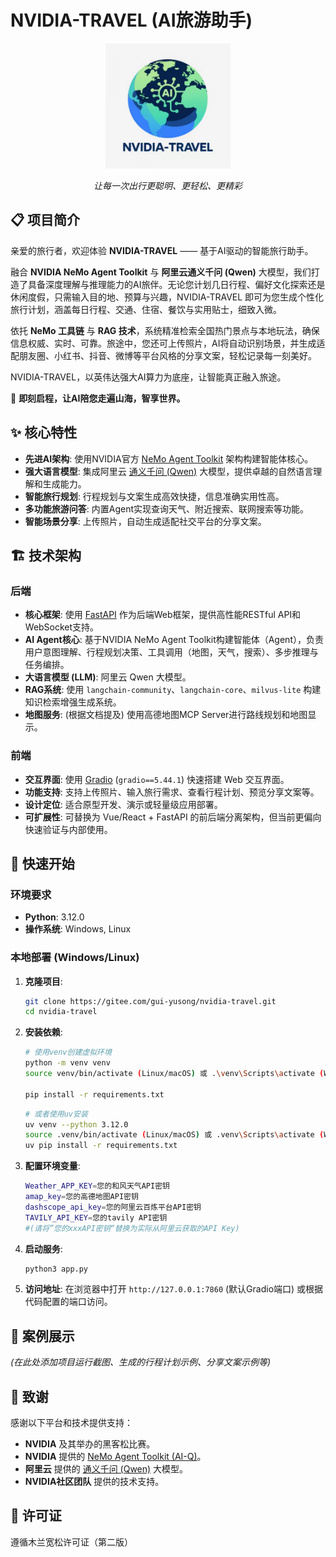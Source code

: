 # NVIDIA-TRAVEL (AI旅游助手)

<div align="center">
  <img src="logo.jpg" alt="NVIDIA-TRAVEL Logo" width="200"/> <!-- Placeholder for logo -->
  <p><em>让每一次出行更聪明、更轻松、更精彩</em></p>
</div>

## 📋 项目简介

亲爱的旅行者，欢迎体验 **NVIDIA-TRAVEL** —— 基于AI驱动的智能旅行助手。

融合 **NVIDIA NeMo Agent Toolkit** 与 **阿里云通义千问 (Qwen)** 大模型，我们打造了具备深度理解与推理能力的AI旅伴。无论您计划几日行程、偏好文化探索还是休闲度假，只需输入目的地、预算与兴趣，NVIDIA-TRAVEL 即可为您生成个性化旅行计划，涵盖每日行程、交通、住宿、餐饮与实用贴士，细致入微。

依托 **NeMo 工具链** 与 **RAG 技术**，系统精准检索全国热门景点与本地玩法，确保信息权威、实时、可靠。旅途中，您还可上传照片，AI将自动识别场景，并生成适配朋友圈、小红书、抖音、微博等平台风格的分享文案，轻松记录每一刻美好。

NVIDIA-TRAVEL，以英伟达强大AI算力为底座，让智能真正融入旅途。

🚀 **即刻启程，让AI陪您走遍山海，智享世界。**

## ✨ 核心特性

*   **先进AI架构**: 使用NVIDIA官方 [NeMo Agent Toolkit](https://github.com/NVIDIA/NeMo) 架构构建智能体核心。
*   **强大语言模型**: 集成阿里云 [通义千问 (Qwen)](https://help.aliyun.com/zh/qwen/) 大模型，提供卓越的自然语言理解和生成能力。
*   **智能旅行规划**: 行程规划与文案生成高效快捷，信息准确实用性高。
*   **多功能旅游问答**: 内置Agent实现查询天气、附近搜索、联网搜索等功能。
*   **智能场景分享**: 上传照片，自动生成适配社交平台的分享文案。

## 🏗️ 技术架构

### 后端

*   **核心框架**: 使用 [FastAPI](https://fastapi.tiangolo.com/) 作为后端Web框架，提供高性能RESTful API和WebSocket支持。
*   **AI Agent核心**: 基于NVIDIA NeMo Agent Toolkit构建智能体（Agent），负责用户意图理解、行程规划决策、工具调用（地图，天气，搜索）、多步推理与任务编排。
*   **大语言模型 (LLM)**: 阿里云 Qwen 大模型。
*   **RAG系统**: 使用 `langchain-community`、`langchain-core`、`milvus-lite` 构建知识检索增强生成系统。
*   **地图服务**: (根据文档提及) 使用高德地图MCP Server进行路线规划和地图显示。

### 前端

*   **交互界面**: 使用 [Gradio](https://www.gradio.app/) (`gradio==5.44.1`) 快速搭建 Web 交互界面。
*   **功能支持**: 支持上传照片、输入旅行需求、查看行程计划、预览分享文案等。
*   **设计定位**: 适合原型开发、演示或轻量级应用部署。
*   **可扩展性**: 可替换为 Vue/React + FastAPI 的前后端分离架构，但当前更偏向快速验证与内部使用。

## 🚀 快速开始

### 环境要求

*   **Python**: 3.12.0
*   **操作系统**: Windows, Linux

### 本地部署 (Windows/Linux)

1.  **克隆项目**:
    ```bash
    git clone https://gitee.com/gui-yusong/nvidia-travel.git
    cd nvidia-travel
    ```

2.  **安装依赖**:
    ```bash
    # 使用venv创建虚拟环境
    python -m venv venv
    source venv/bin/activate (Linux/macOS) 或 .\venv\Scripts\activate (Windows)

    pip install -r requirements.txt
    ```
    ```bash
    # 或者使用uv安装
    uv venv --python 3.12.0
    source .venv/bin/activate (Linux/macOS) 或 .venv\Scripts\activate (Windows)
    uv pip install -r requirements.txt
    ```

3.  **配置环境变量**:
    ```bash .env
    Weather_APP_KEY=您的和风天气API密钥
    amap_key=您的高德地图API密钥
    dashscope_api_key=您的阿里云百炼平台API密钥
    TAVILY_API_KEY=您的tavily API密钥
    #(请将”您的xxxAPI密钥“替换为实际从阿里云获取的API Key)
    ```

4.  **启动服务**:
    ```bash
    python3 app.py
    ```

5.  **访问地址**:
    在浏览器中打开 `http://127.0.0.1:7860` (默认Gradio端口) 或根据代码配置的端口访问。

## 📸 案例展示

*(在此处添加项目运行截图、生成的行程计划示例、分享文案示例等)*

## 🙏 致谢

感谢以下平台和技术提供支持：

*   **NVIDIA** 及其举办的黑客松比赛。
*   **NVIDIA** 提供的 [NeMo Agent Toolkit (AI-Q)](https://github.com/NVIDIA/NeMo)。
*   **阿里云** 提供的 [通义千问 (Qwen)](https://help.aliyun.com/zh/qwen/) 大模型。
*   **NVIDIA社区团队** 提供的技术支持。

## 📄 许可证

遵循木兰宽松许可证（第二版）
